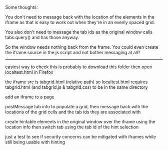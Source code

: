 Some thoughts:

You don't need to message back with the location of the elements in the iframe as that is easy to work out when they're in an evenly spaced grid. 

You also don't need to message the tab ids as the original window calls tabs.query() and has those anyway. 

So the window needs nothing back from the frame. You could even create the iframe source in the js script and not bother messaging at all? 

***

easiest way to check this is probably to download this folder then open localtest.html in Firefox

the iframe src is tabgrid.html (relative path) so localtest.html requires tabgrid.html (and tabgrid.js & tabgrid.css) to be in the same directory

add an iframe to a page

postMessage tab info to populate a grid, then message back with the locations of the grid cells and the tab ids they are associated with

create hintable elements in the original window over the iframe using the location info then switch tab using the tab id of the hint selection

just a test to see if security concerns can be mitigated with iframes while still being usable with hinting
